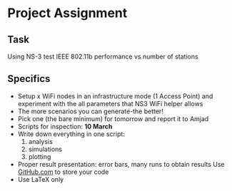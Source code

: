 # Project Assignment
## Task
Using NS-3 test IEEE 802.11b performance vs number of stations
## Specifics 
* Setup x WiFi nodes in an infrastructure mode (1 Access Point) and 
experiment with the all parameters that NS3 WiFi helper allows 
* The more scenarios you can generate-the better! 
* Pick one (the bare minimum) for tomorrow and report it to Amjad 
* Scripts for inspection: **10 March** 
* Write down everything in one script: 
  1. analysis
  2. simulations
  3. plotting
* Proper result presentation: error bars, many runs to obtain results 
Use [GitHub.com](www.github.com) to store your code 
* Use LaTeX only
